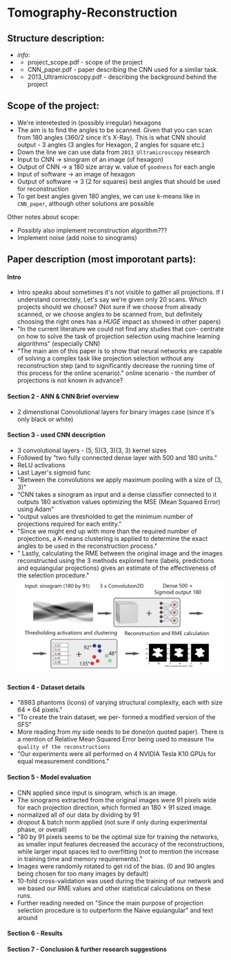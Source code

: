 # Tomography-Reconstruction

## Structure description:
* *info*:
* * project_scope.pdf - scope of the project
* * CNN_paper.pdf - paper describing the CNN used for a similar task. 
* * 2013_Ultramicroscopy.pdf - describing the background behind the project

## Scope of the project:
* We're interetested in (possibly irregular) hexagons
* The aim is to find the angles to be scanned. Given that you can scan from 180 angles (360/2 since it's X-Ray). This is what CNN should output - 3 angles (3 angles for Hexagon, 2 angles for square etc.)
* Down the line we can use data from `2013_Ultramicroscopy` research
* Input to CNN -> sinogram of an image (of hexagon)
* Output of CNN -> a 180 size array w. value of `goodness` for each angle
* Input of software -> an image of hexagon
* Output of software -> 3 (2 for squares) best angles that should be used for reconstruction
* To get best angles given 180 angles, we can use k-means like in `CNN_paper`, although other solutions are possible

Other notes about scope:
* Possibly also implement reconstruction algorithm???
* Implement noise (add noise to sinograms)


## Paper description (most imporotant parts):
#### Intro 
* Intro speaks about sometimes it's not visible to gather all projections. If I understand correctely, Let's say we're given only 20 scans. Which projects should we choose? (Not sure if we choose from already scanned, or we choose angles to be scanned from, but definitely choosing the right ones has a *HUGE* impact as showed in other papers)
* "In the current literature we could not find any studies that con- centrate on how to solve the task of projection selection using machine learning algorithms" (especially CNN)
* "The main aim of this paper is to show that neural networks are capable of solving a complex task like projection selection without any reconstruction step (and to significantly decrease the running time of this process for the online scenario)." online scenario - the number of projections is not known in advance?

#### Section 2 - ANN & CNN Brief overview
* 2 dimenstional Convolutional layers for binary images case (since it's only black or white)

#### Section 3 - used CNN description
* 3 convolutional layers - (5, 5)(3, 3)(3, 3) kernel sizes
* Followed by "two fully connected dense layer with 500 and 180 units."
* ReLU activations
* Last Layer's sigmoid func
* "Between the convolutions we apply maximum pooling with a size of (3, 3)"
* "CNN takes a sinogram as input and a dense classifier connected to it outputs 180 activation values optimizing the MSE (Mean Squared Error) using Adam"
* "output values are thresholded to get the minimum number of projections required for each entity."
* "Since we might end up with more than the required number of projections, a K-means clustering is applied to determine the exact angles to be used in the reconstruction process."
* " Lastly, calculating the RME between the original image and the images reconstructed using the 3 methods explored here (labels, predictions and equiangular projections) gives an estimate of the effectiveness of the selection procedure."
![pipeline](info/proposed_pipeline.png)

#### Section 4 - Dataset details
* "8983 phantoms (icons) of varying structural complexity, each with size 64 × 64 pixels."
* "To create the train dataset, we per- formed a modified version of the SFS"
* More reading from my side needs to be done(on quoted paper). There is a mention of Relative Mean Squared Error being used to measure `The quality of the reconstructions`
* "Our experiments were all performed on 4 NVIDIA Tesla K10 GPUs for equal measurement conditions."

#### Section 5 - Model evaluation
* CNN applied since input is sinogram, which is an image.
* The sinograms extracted from the original images were 91 pixels wide for each projection direction, which formed an 180 × 91 sized image.
* normalized all of our data by dividing by 91
* dropout & batch norm applied (not sure if only during experimental phase, or overall)
* "80 by 91 pixels seems to be the optimal size for training the networks, as smaller input features decreased the accuracy of the reconstructions, while larger input spaces led to overfitting (not to mention the increase in training time and memory requirements)."
* Images were randomly rotated to get rid of the bias. (0 and 90 angles being chosen for too many images by default)
* 10-fold cross-validation was used during the training of our network and we based our RME values and other statistical calculations on these runs.
* Further reading needed on "Since the main purpose of projection selection procedure is to outperform the Naive equiangular" and text around

#### Section 6 - Results


#### Section 7 - Conclusion & further research suggestions



